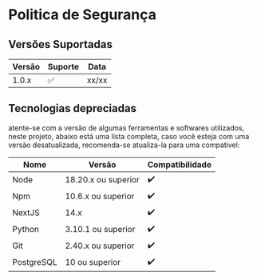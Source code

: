 # Politica de Segurança

## Versões Suportadas

| Versão  | Suporte            | Data  |
| ------- | ------------------ | ----- |
| 1.0.x   | :white_check_mark: | xx/xx |

## Tecnologias depreciadas

atente-se com a versão de algumas ferramentas e softwares utilizados, neste projeto, abaixo está uma lista completa, caso você esteja com uma versão desatualizada, recomenda-se atualiza-la para uma compativel:

| Nome       | Versão                 | Compatibilidade |
| ---------- | ---------------------- | --------------- |
| Node       | 18.20.x ou superior    | ✔️             |
| Npm        | 10.6.x ou superior     | ✔️             |
| NextJS     | 14.x                   | ✔️             |
| Python     | 3.10.1 ou superior     | ✔️             |
| Git        | 2.40.x ou superior     | ✔️             |
| PostgreSQL | 10 ou superior         | ✔️             |
